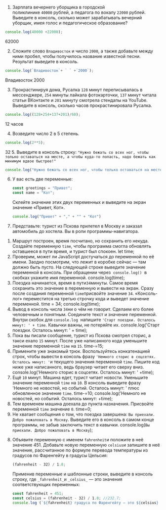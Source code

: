 1. Зарплата вечернего уборщика в городской поликлинике `40000` рублей, а педагога по вокалу `22000` рублей. Выведите в консоль, сколько может зарабатывать вечерний уборщик, имея голос и педагогическое образование?
```jsx
console.log(40000 +22000);
``` 
62000

2. Сложите слово `Владивосток` и число `2000`, а также добавьте между ними пробел, чтобы получилось название известной песни. Результат выведите в консоль.
```jsx
console.log(`Владивосток`+ ` ` +`2000`);
```
 Владивосток 2000

3. Прокрастинируя дома, Русалка `128` минут переписывалась в мессенджере, `254` минуты лайкала фотокарточки, `137` минут читала статьи ВКонтакте и `201` минуту смотрела стендапы на YouTube. Выведите в консоль, сколько часов прокрастинировала Русалка.
```jsx
console.log((128+254+137+201)/60);
```  
12 часов

4. Возведите число 2 в 5 степень.
```jsx
console.log(2**5);
``` 
32
5. Выведите в консоль строку: `"Нужно бежать со всех ног, чтобы только оставаться на месте, а чтобы куда-то попасть, надо бежать как минимум вдвое быстрее!"`
```jsx
console.log("Нужно бежать со всех ног, чтобы только оставаться на месте, а чтобы куда-то попасть, надо бежать как минимум вдвое быстрее!");
```
6. У вас есть две переменные:
    
    ```jsx
    const greetings = "Привет";
    const name = "Кот";
    ```
    
    Склейте значение этих двух переменных и выведите на экран значение «Привет, Кот».
    ```jsx
    console.log("Привет" + "," + "" + "Кот")
    ```
7. Представьте: турист из Пскова прилетел в Москву и заказал автомобиль до хостела. Вы в роли программы-навигатора.
1) Маршрут построен, время посчитано, но сохранить его некуда. Создайте переменную `time`, чтобы программа смогла обновлять оставшееся в пути время, и турист был спокоен.
let time;
2) Проверим, может ли JavaScript достучаться до переменной по её имени. Заодно посмотрим, что лежит в коробке сейчас — там должно быть пусто. На следующей строке выведите значение переменной в консоль. При обращении через  `console.log()`  в скобках укажите имя переменной.
console.log(time);
3) Поездка начинается, время в пути`34`минуты. Самое время сохранить это значение в переменную и вывести на экран. Сразу после создания переменной `time`присвойте значение `34`. «Консоль-лог» переместится на третью строчку кода и выведет значение переменной.
time = 34;
console.log(time);
4) Вывод в консоль числа `34`ни о чём не говорит. Сделаем его более человечным и понятным. Соедините текст и значение переменной. Внутри скобок для `console.log`  напишите `'Старт поездки. Осталось минут: ' + time`. Кавычки важны, не потеряйте их.
console.log('Старт поездки. Осталось минут: ' + time);
5) Пока вы писали сообщение, турист из Пскова смотрел сторис, а такси ехало `15`
минут. После уже написанного кода уменьшите значение переменной `time` на `15`.
time-=15;
6) Примените уже знакомый трюк. Воспользуйтесь конкатенацией строк, чтобы вывести в консоль фразу `'Немного сторис в соцсетях. Осталось минут: '`и текущего значения переменной `time`. Пишите код ниже уже написанного, ведь браузер читает его сверху вниз.
console.log('Немного сторис в соцсетях. Осталось минут: ' +time);
7) Ещё `10` минут. Машина едет, турист читает новости. Уменьшите значение переменной `time` на `10`. В консоль выведите фразу 'Немного не новостей, но событий. Осталось минут: ' плюс обновленное значение `time`.
time-=10;
console.log('Немного не новостей, но событий. Осталось минут: +time);
8) Тем временем машина доехала до пункта назначения. Присвойте переменной `time` значение `0`.
time=0;
9) Не хватает сообщения о том, что поездка завершена: `Вы приехали. Добро пожаловать в Москву`. Выведите его в консоль в самом конце программы, не забыв заключить текст в кавычки.
console.log(`Вы приехали. Добро пожаловать в Москву`);
8. Объявите переменную с именем `fahrenheit`и положите в неё значение 451. Добавьте новую переменную `celsius`и запишите в неё значение, рассчитанное по формуле перевода температуры из градусов по Фаренгейту в градусы Цельсия:
    
    ```jsx
    (fahrenheit - 32) / 1.8;
    ```
    
    Применив переменные и шаблонные строки, выведите в консоль строку, где `_fahrenheit_`и `_celsius_` — это значения соответствующих переменных:

    ```jsx
    const fahrenheit = 451;
    const celsius = (fahrenheit - 32) / 1.8; //232.7;
    console.log (`${fahrenheit} градуса по Фаренгейту — это ${celsius} градуса по Цельсию.`)
    ```